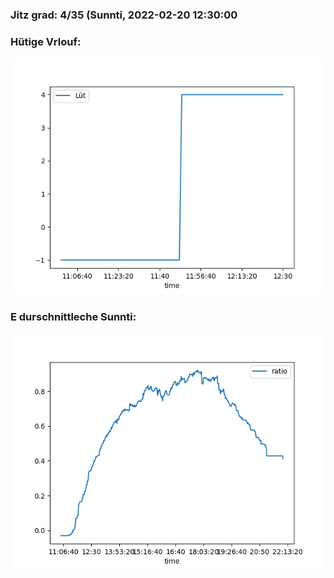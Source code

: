 ### Jitz grad: 4/35 (Sunnti, 2022-02-20 12:30:00

### Hütige Vrlouf:
![Graph](Today.png)

### E durschnittleche Sunnti:
![Graph](Sunnti.png)